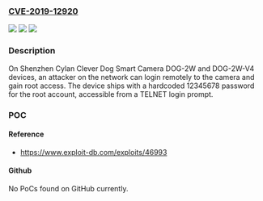 ### [CVE-2019-12920](https://cve.mitre.org/cgi-bin/cvename.cgi?name=CVE-2019-12920)
![](https://img.shields.io/static/v1?label=Product&message=n%2Fa&color=blue)
![](https://img.shields.io/static/v1?label=Version&message=n%2Fa&color=blue)
![](https://img.shields.io/static/v1?label=Vulnerability&message=n%2Fa&color=brighgreen)

### Description

On Shenzhen Cylan Clever Dog Smart Camera DOG-2W and DOG-2W-V4 devices, an attacker on the network can login remotely to the camera and gain root access. The device ships with a hardcoded 12345678 password for the root account, accessible from a TELNET login prompt.

### POC

#### Reference
- https://www.exploit-db.com/exploits/46993

#### Github
No PoCs found on GitHub currently.

